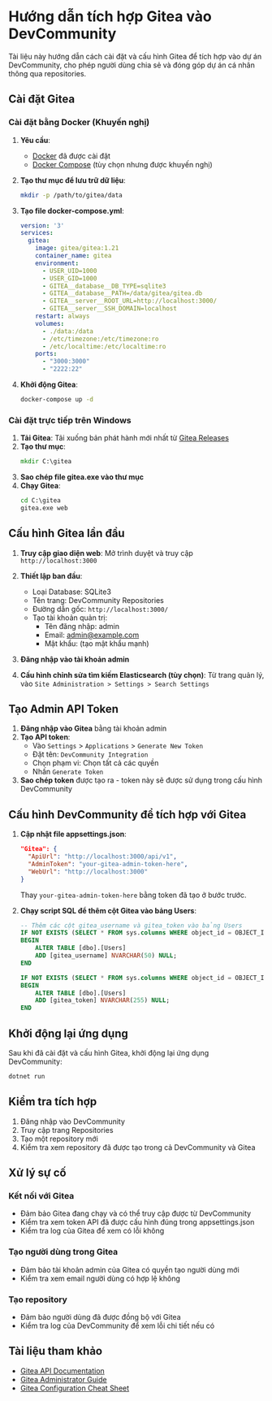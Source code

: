# Hướng dẫn tích hợp Gitea vào DevCommunity

Tài liệu này hướng dẫn cách cài đặt và cấu hình Gitea để tích hợp vào dự án DevCommunity, cho phép người dùng chia sẻ và đóng góp dự án cá nhân thông qua repositories.

## Cài đặt Gitea

### Cài đặt bằng Docker (Khuyến nghị)

1. **Yêu cầu**:
   - [Docker](https://www.docker.com/products/docker-desktop) đã được cài đặt
   - [Docker Compose](https://docs.docker.com/compose/install/) (tùy chọn nhưng được khuyến nghị)

2. **Tạo thư mục để lưu trữ dữ liệu**:
   ```bash
   mkdir -p /path/to/gitea/data
   ```

3. **Tạo file docker-compose.yml**:
   ```yaml
   version: '3'
   services:
     gitea:
       image: gitea/gitea:1.21
       container_name: gitea
       environment:
         - USER_UID=1000
         - USER_GID=1000
         - GITEA__database__DB_TYPE=sqlite3
         - GITEA__database__PATH=/data/gitea/gitea.db
         - GITEA__server__ROOT_URL=http://localhost:3000/
         - GITEA__server__SSH_DOMAIN=localhost
       restart: always
       volumes:
         - ./data:/data
         - /etc/timezone:/etc/timezone:ro
         - /etc/localtime:/etc/localtime:ro
       ports:
         - "3000:3000"
         - "2222:22"
   ```

4. **Khởi động Gitea**:
   ```bash
   docker-compose up -d
   ```

### Cài đặt trực tiếp trên Windows

1. **Tải Gitea**: Tải xuống bản phát hành mới nhất từ [Gitea Releases](https://dl.gitea.io/gitea/)
2. **Tạo thư mục**:
   ```cmd
   mkdir C:\gitea
   ```
3. **Sao chép file gitea.exe vào thư mục**
4. **Chạy Gitea**:
   ```cmd
   cd C:\gitea
   gitea.exe web
   ```

## Cấu hình Gitea lần đầu

1. **Truy cập giao diện web**:
   Mở trình duyệt và truy cập `http://localhost:3000`

2. **Thiết lập ban đầu**:
   - Loại Database: SQLite3
   - Tên trang: DevCommunity Repositories
   - Đường dẫn gốc: `http://localhost:3000/`
   - Tạo tài khoản quản trị:
     - Tên đăng nhập: admin
     - Email: admin@example.com
     - Mật khẩu: (tạo mật khẩu mạnh)

3. **Đăng nhập vào tài khoản admin**

4. **Cấu hình chỉnh sửa tìm kiếm Elasticsearch (tùy chọn)**:
   Từ trang quản lý, vào `Site Administration > Settings > Search Settings`

## Tạo Admin API Token

1. **Đăng nhập vào Gitea** bằng tài khoản admin
2. **Tạo API token**:
   - Vào `Settings` > `Applications` > `Generate New Token`
   - Đặt tên: `DevCommunity Integration`
   - Chọn phạm vi: Chọn tất cả các quyền
   - Nhấn `Generate Token`
3. **Sao chép token** được tạo ra - token này sẽ được sử dụng trong cấu hình DevCommunity

## Cấu hình DevCommunity để tích hợp với Gitea

1. **Cập nhật file appsettings.json**:
   ```json
   "Gitea": {
     "ApiUrl": "http://localhost:3000/api/v1",
     "AdminToken": "your-gitea-admin-token-here",
     "WebUrl": "http://localhost:3000"
   }
   ```
   Thay `your-gitea-admin-token-here` bằng token đã tạo ở bước trước.

2. **Chạy script SQL để thêm cột Gitea vào bảng Users**:
   ```sql
   -- Thêm các cột gitea_username và gitea_token vào bảng Users
   IF NOT EXISTS (SELECT * FROM sys.columns WHERE object_id = OBJECT_ID(N'[dbo].[Users]') AND name = 'gitea_username')
   BEGIN
       ALTER TABLE [dbo].[Users]
       ADD [gitea_username] NVARCHAR(50) NULL;
   END

   IF NOT EXISTS (SELECT * FROM sys.columns WHERE object_id = OBJECT_ID(N'[dbo].[Users]') AND name = 'gitea_token')
   BEGIN
       ALTER TABLE [dbo].[Users]
       ADD [gitea_token] NVARCHAR(255) NULL;
   END
   ```

## Khởi động lại ứng dụng

Sau khi đã cài đặt và cấu hình Gitea, khởi động lại ứng dụng DevCommunity:

```bash
dotnet run
```

## Kiểm tra tích hợp

1. Đăng nhập vào DevCommunity
2. Truy cập trang Repositories
3. Tạo một repository mới
4. Kiểm tra xem repository đã được tạo trong cả DevCommunity và Gitea

## Xử lý sự cố

### Kết nối với Gitea
- Đảm bảo Gitea đang chạy và có thể truy cập được từ DevCommunity
- Kiểm tra xem token API đã được cấu hình đúng trong appsettings.json
- Kiểm tra log của Gitea để xem có lỗi không

### Tạo người dùng trong Gitea
- Đảm bảo tài khoản admin của Gitea có quyền tạo người dùng mới
- Kiểm tra xem email người dùng có hợp lệ không

### Tạo repository
- Đảm bảo người dùng đã được đồng bộ với Gitea
- Kiểm tra log của DevCommunity để xem lỗi chi tiết nếu có

## Tài liệu tham khảo

- [Gitea API Documentation](https://try.gitea.io/api/swagger)
- [Gitea Administrator Guide](https://docs.gitea.io/en-us/administration/)
- [Gitea Configuration Cheat Sheet](https://docs.gitea.io/en-us/config-cheat-sheet/) 